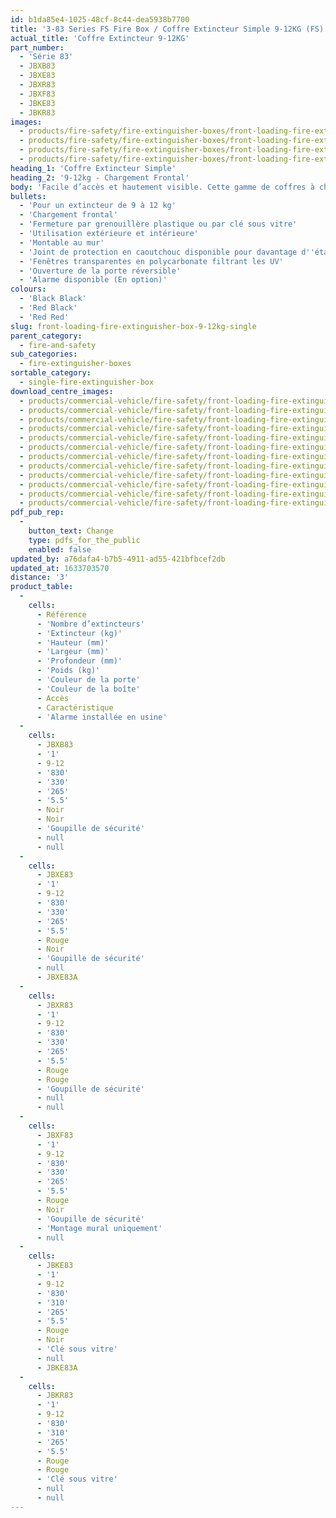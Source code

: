 ```yaml
---
id: b1da85e4-1025-48cf-8c44-dea5938b7700
title: '3-83 Series FS Fire Box / Coffre Extincteur Simple 9-12KG (FS)'
actual_title: 'Coffre Extincteur 9-12KG'
part_number:
  - 'Série 83'
  - JBXB83
  - JBXE83
  - JBXR83
  - JBXF83
  - JBKE83
  - JBKR83
images:
  - products/fire-safety/fire-extinguisher-boxes/front-loading-fire-extinguisher-boxes/83/images-lr/Product_Image_776x776_(518x518_focus_area)-JBKE83_01.jpg
  - products/fire-safety/fire-extinguisher-boxes/front-loading-fire-extinguisher-boxes/83/images-lr/Product_Image_776x776_(518x518_focus_area)-JBKE83_02.jpg
  - products/fire-safety/fire-extinguisher-boxes/front-loading-fire-extinguisher-boxes/83/images-lr/Product_Image_776x776_(518x518_focus_area)-JBXE83_01.jpg
  - products/fire-safety/fire-extinguisher-boxes/front-loading-fire-extinguisher-boxes/83/images-lr/Product_Image_776x776_(518x518_focus_area)-JBXE83_02.jpg
heading_1: 'Coffre Extincteur Simple'
heading_2: '9-12kg - Chargement Frontal'
body: 'Facile d’accès et hautement visible. Cette gamme de coffres à chargement frontal est conçue pour le stockage d''un extincteur de 9 à 12Kg.'
bullets:
  - 'Pour un extincteur de 9 à 12 kg'
  - 'Chargement frontal'
  - 'Fermeture par grenouillère plastique ou par clé sous vitre'
  - 'Utilisation extérieure et intérieure'
  - 'Montable au mur'
  - 'Joint de protection en caoutchouc disponible pour davantage d''étanchéité'
  - 'Fenêtres transparentes en polycarbonate filtrant les UV'
  - 'Ouverture de la porte réversible'
  - 'Alarme disponible (En option)'
colours:
  - 'Black Black'
  - 'Red Black'
  - 'Red Red'
slug: front-loading-fire-extinguisher-box-9-12kg-single
parent_category:
  - fire-and-safety
sub_categories:
  - fire-extinguisher-boxes
sortable_category:
  - single-fire-extinguisher-box
download_centre_images:
  - products/commercial-vehicle/fire-safety/front-loading-fire-extinguisher-boxes/83/images-hr/JBKE83_001.jpg
  - products/commercial-vehicle/fire-safety/front-loading-fire-extinguisher-boxes/83/images-hr/JBKE83_002.jpg
  - products/commercial-vehicle/fire-safety/front-loading-fire-extinguisher-boxes/83/images-hr/JBKE83_003.jpg
  - products/commercial-vehicle/fire-safety/front-loading-fire-extinguisher-boxes/83/images-hr/JBKE83_004.jpg
  - products/commercial-vehicle/fire-safety/front-loading-fire-extinguisher-boxes/83/images-hr/JBXE83_001.jpg
  - products/commercial-vehicle/fire-safety/front-loading-fire-extinguisher-boxes/83/images-hr/JBXE83_002.jpg
  - products/commercial-vehicle/fire-safety/front-loading-fire-extinguisher-boxes/83/images-hr/JBXE83_003.jpg
  - products/commercial-vehicle/fire-safety/front-loading-fire-extinguisher-boxes/83/images-hr/JBXE83_004.jpg
  - products/commercial-vehicle/fire-safety/front-loading-fire-extinguisher-boxes/83/images-hr/JBXE83_03.jpg
  - products/commercial-vehicle/fire-safety/front-loading-fire-extinguisher-boxes/83/images-hr/JBXR83_001.jpg
  - products/commercial-vehicle/fire-safety/front-loading-fire-extinguisher-boxes/83/images-hr/JBXR83_002.jpg
  - products/commercial-vehicle/fire-safety/front-loading-fire-extinguisher-boxes/83/images-hr/JBXR83_003.jpg
pdf_pub_rep:
  -
    button_text: Change
    type: pdfs_for_the_public
    enabled: false
updated_by: a76dafa4-b7b5-4911-ad55-421bfbcef2db
updated_at: 1633703570
distance: '3'
product_table:
  -
    cells:
      - Référence
      - 'Nombre d’extincteurs'
      - 'Extincteur (kg)'
      - 'Hauteur (mm)'
      - 'Largeur (mm)'
      - 'Profondeur (mm)'
      - 'Poids (kg)'
      - 'Couleur de la porte'
      - 'Couleur de la boîte'
      - Accès
      - Caractéristique
      - 'Alarme installée en usine'
  -
    cells:
      - JBXB83
      - '1'
      - 9-12
      - '830'
      - '330'
      - '265'
      - '5.5'
      - Noir
      - Noir
      - 'Goupille de sécurité'
      - null
      - null
  -
    cells:
      - JBXE83
      - '1'
      - 9-12
      - '830'
      - '330'
      - '265'
      - '5.5'
      - Rouge
      - Noir
      - 'Goupille de sécurité'
      - null
      - JBXE83A
  -
    cells:
      - JBXR83
      - '1'
      - 9-12
      - '830'
      - '330'
      - '265'
      - '5.5'
      - Rouge
      - Rouge
      - 'Goupille de sécurité'
      - null
      - null
  -
    cells:
      - JBXF83
      - '1'
      - 9-12
      - '830'
      - '330'
      - '265'
      - '5.5'
      - Rouge
      - Noir
      - 'Goupille de sécurité'
      - 'Montage mural uniquement'
      - null
  -
    cells:
      - JBKE83
      - '1'
      - 9-12
      - '830'
      - '310'
      - '265'
      - '5.5'
      - Rouge
      - Noir
      - 'Clé sous vitre'
      - null
      - JBKE83A
  -
    cells:
      - JBKR83
      - '1'
      - 9-12
      - '830'
      - '310'
      - '265'
      - '5.5'
      - Rouge
      - Rouge
      - 'Clé sous vitre'
      - null
      - null
---
```

